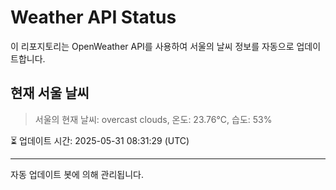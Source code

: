 
# Weather API Status

이 리포지토리는 OpenWeather API를 사용하여 서울의 날씨 정보를 자동으로 업데이트합니다.

## 현재 서울 날씨
> 서울의 현재 날씨: overcast clouds, 온도: 23.76°C, 습도: 53%

⏳ 업데이트 시간: 2025-05-31 08:31:29 (UTC)

---
자동 업데이트 봇에 의해 관리됩니다.
